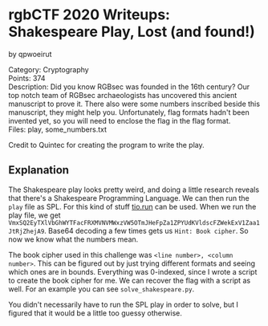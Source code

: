 # rgbCTF 2020 Writeups: Shakespeare Play, Lost (and found!)
by qpwoeirut

Category: Cryptography<br>
Points: 374<br>
Description: Did you know RGBsec was founded in the 16th century? Our top notch team of RGBsec archaeologists has uncovered this ancient manuscript to prove it. There also were some numbers inscribed beside this manuscript, they might help you. Unfortunately, flag formats hadn't been invented yet, so you will need to enclose the flag in the flag format.<br>
Files: play, some_numbers.txt

Credit to Quintec for creating the program to write the play.

## Explanation
The Shakespeare play looks pretty weird, and doing a little research reveals that there's a Shakespeare Programming Language.
We can then run the `play` file as SPL.
For this kind of stuff [tio.run](https://tio.run/#) can be used.
When we run the play file, we get `VmxSQ2EyTXlVbGhWYTFacFRXMVNVMWxzVW5OTmJHeFpZa1ZPYUdKVldscFZWekExV1Zaa1JtRjZhejA9`.
Base64 decoding a few times gets us `Hint: Book cipher`.
So now we know what the numbers mean.

The book cipher used in this challenge was `<line number>, <column number>`.
This can be figured out by just trying different formats and seeing which ones are in bounds.
Everything was 0-indexed, since I wrote a script to create the book cipher for me.
We can recover the flag with a script as well. For an example you can see `solve_shakespeare.py`.

You didn't necessarily have to run the SPL play in order to solve, but I figured that it would be a little too guessy otherwise.